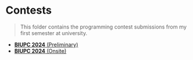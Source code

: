 # Contests

> This folder contains the programming contest submissions from my first semester at university.

-   [**BIUPC 2024** (Preliminary)](https://github.com/ShadowShahriar/cse102/tree/main/contests/biupc-2024-preliminary)
-   [**BIUPC 2024** (Onsite)](https://github.com/ShadowShahriar/cse102/tree/main/contests/biupc-2024-onsite)
